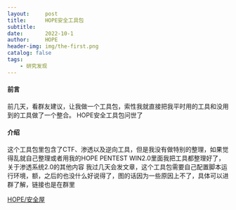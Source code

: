 ```yaml
---
layout:     post
title:      HOPE安全工具包
subtitle:   
date:       2022-10-1
author:     HOPE
header-img: img/the-first.png
catalog: false
tags:
    - 研究发现
---
```


#### 前言

前几天，看群友建议，让我做一个工具包，索性我就直接把我平时用的工具和没用到的工具做了一个整合。
HOPE安全工具包问世了

#### 介绍

这个工具包里包含了CTF、渗透以及逆向工具，但是我没有做特别的整理，如果觉得乱就自己整理或者用我的HOPE PENTEST WIN2.0里面我把工具都整理好了，关于渗透系统2.0的其他内容
我过几天会发文章，这个工具包需要自己配置脚本运行环境，额，之后的也没什么好说得了，图的话因为一些原因上不了，具体可以进群了解，链接也是在群里

<a href="https://jq.qq.com/?_wv=1027&k=vjkHCaOy">HOPE/安全屋</a></li>
